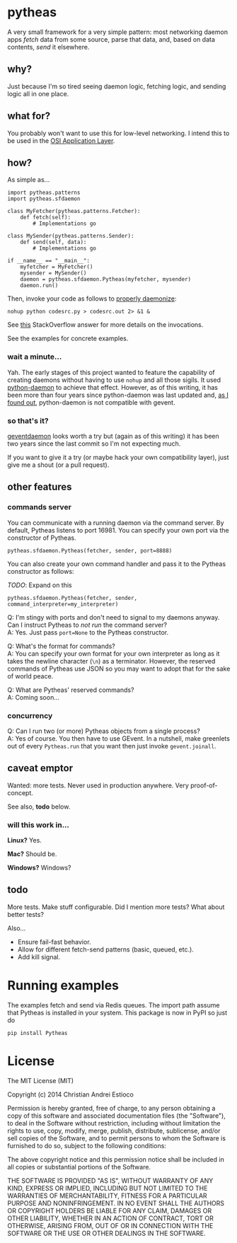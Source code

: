 # pytheas

A very small framework for a very simple pattern: most networking daemon apps
_fetch_ data from some source, parse that data, and, based on data contents,
_send_ it elsewhere.

## why?

Just because I'm so tired seeing daemon logic, fetching logic, and sending logic
all in one place.

## what for?

You probably won't want to use this for low-level networking. I intend this to
be used in the [OSI Application Layer](http://en.wikipedia.org/wiki/Application_layer).

## how?

As simple as...

    import pytheas.patterns
    import pytheas.sfdaemon

    class MyFetcher(pytheas.patterns.Fetcher):
        def fetch(self):
            # Implementations go

    class MySender(pytheas.patterns.Sender):
        def send(self, data):
            # Implementations go

    if __name__ == "__main__":
        myfetcher = MyFetcher()
        mysender = MySender()
        daemon = pytheas.sfdaemon.Pytheas(myfetcher, mysender)
        daemon.run()

Then, invoke your code as follows to [properly daemonize](http://legacy.python.org/dev/peps/pep-3143/#correct-daemon-behaviour):
    
    nohup python codesrc.py > codesrc.out 2> &1 &

See [this](http://stackoverflow.com/a/2423550/777225) StackOverflow answer for
more details on the invocations.

See the examples for concrete examples.

### wait a minute...

Yah. The early stages of this project wanted to feature the capability of creating
daemons without having to use `nohup` and all those sigils. It used
[python-daemon](https://pypi.python.org/pypi/python-daemon/1.5.5) to achieve that
effect. However, as of this writing, it has been more than four years since
python-daemon was last updated and,
[as I found out](https://github.com/skytreader/pytheas/commit/26b26fa1bc56bd66c7b8fc01715bf84d1e3ffb5f),
python-daemon is not compatible with gevent.

### so that's it?

[geventdaemon](https://github.com/gwik/geventdaemon) looks worth a try but
(again as of this writing) it has been two years since the last commit so I'm
not expecting much.

If you want to give it a try (or maybe hack your own compatibility layer), just
give me a shout (or a pull request).

## other features

### commands server

You can communicate with a running daemon via the command server. By default,
Pytheas listens to port 16981. You can specify your own port via the constructor
of Pytheas.

    pytheas.sfdaemon.Pytheas(fetcher, sender, port=8888)

You can also create your own command handler and pass it to the Pytheas
constructor as follows:

_TODO_: Expand on this

    pytheas.sfdaemon.Pytheas(fetcher, sender, command_interpreter=my_interpreter)

Q: I'm stingy with ports and don't need to signal to my daemons anyway. Can I
instruct Pytheas to _not run_ the command server?  
A: Yes. Just pass `port=None` to the Pytheas constructor.

Q: What's the format for commands?  
A: You can specify your own format for your own interpreter as long as it takes
the newline character (`\n`) as a terminator. However, the reserved commands of
Pytheas use JSON so you may want to adopt that for the sake of world peace.

Q: What are Pytheas' reserved commands?  
A: Coming soon...

### concurrency

Q: Can I run two (or more) Pytheas objects from a single process?  
A: Yes of course. You then have to use GEvent. In a nutshell, make greenlets out
of every `Pytheas.run` that you want then just invoke `gevent.joinall`.

## caveat emptor

Wanted: more tests. Never used in production anywhere. Very proof-of-concept.

See also, **todo** below.

### will this work in...

**Linux?** Yes.

**Mac?** Should be.

**Windows?** Windows?

## todo

More tests. Make stuff configurable. Did I mention more tests? What about better
tests?

Also...

  - Ensure fail-fast behavior.
  - Allow for different fetch-send patterns (basic, queued, etc.).
  - Add kill signal.

# Running examples

The examples fetch and send via Redis queues. The import path assume that Pytheas
is installed in your system. This package is now in PyPI so just do

    pip install Pytheas

# License

The MIT License (MIT)

Copyright (c) 2014 Christian Andrei Estioco

Permission is hereby granted, free of charge, to any person obtaining a copy
of this software and associated documentation files (the "Software"), to deal
in the Software without restriction, including without limitation the rights
to use, copy, modify, merge, publish, distribute, sublicense, and/or sell
copies of the Software, and to permit persons to whom the Software is
furnished to do so, subject to the following conditions:

The above copyright notice and this permission notice shall be included in all
copies or substantial portions of the Software.

THE SOFTWARE IS PROVIDED "AS IS", WITHOUT WARRANTY OF ANY KIND, EXPRESS OR
IMPLIED, INCLUDING BUT NOT LIMITED TO THE WARRANTIES OF MERCHANTABILITY,
FITNESS FOR A PARTICULAR PURPOSE AND NONINFRINGEMENT. IN NO EVENT SHALL THE
AUTHORS OR COPYRIGHT HOLDERS BE LIABLE FOR ANY CLAIM, DAMAGES OR OTHER
LIABILITY, WHETHER IN AN ACTION OF CONTRACT, TORT OR OTHERWISE, ARISING FROM,
OUT OF OR IN CONNECTION WITH THE SOFTWARE OR THE USE OR OTHER DEALINGS IN THE
SOFTWARE.
